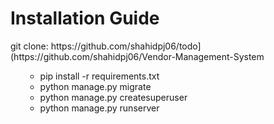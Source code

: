 <h1>Installation Guide</h1>
      <p>git clone: https://github.com/shahidpj06/todo](https://github.com/shahidpj06/Vendor-Management-System</p>
    <ul>
    <ul>
      <li>pip install -r requirements.txt</li>
      <li>python manage.py migrate</li>
      <li>python manage.py createsuperuser</li>
      <li>python manage.py runserver</li>
    </ul>
